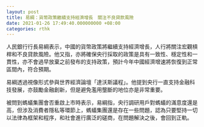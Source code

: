 ```yaml
---
layout: post
title: 易綱：貨幣政策繼續支持經濟增長　關注不良貸款風險
date: 2021-01-26 17:49:40.000000000 +08:00
categories: rthk
---
```


人民銀行行長易綱表示，中國的貨幣政策將繼續支持經濟增長，人行將關注宏觀槓桿和不良貸款風險。他又指，亦將確保央行採取的政策是具有一致性、穩定性和一貫性，亦不會過早放棄之前發布的支持政策，預計今年中國經濟增速將恢復到正常區間內，符合預期。

易綱透過視像形式參與世界經濟論壇「達沃斯議程」。他提到央行一直支持金融科技發展，亦鼓勵金融創新，但是避免濫用壟斷的地位亦是非常重要。

被問到螞蟻集團會否重啟上市時表示，易綱指，央行調研用戶對螞蟻的滿意度還是高，但涉及消費者隱私等環節上，螞蟻集團還是存在一些問題，認為只要堅持一切以法律為框架和程序，和社會進行廣泛的磋商，在問題解決之後，會回到正軌。
